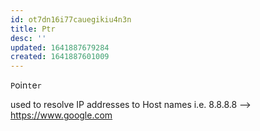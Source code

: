 ```yaml
---
id: ot7dn16i77cauegikiu4n3n
title: Ptr
desc: ''
updated: 1641887679284
created: 1641887601009
---
```



`P`oin`t`e`r`

used to resolve IP addresses to Host names i.e. 8.8.8.8 --> <https://www.google.com>
